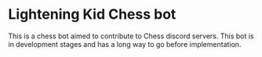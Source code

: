 # Lightening Kid Chess bot
 This is a chess bot aimed to contribute to Chess discord servers. This bot is in development stages and has a long way to go before implementation.
